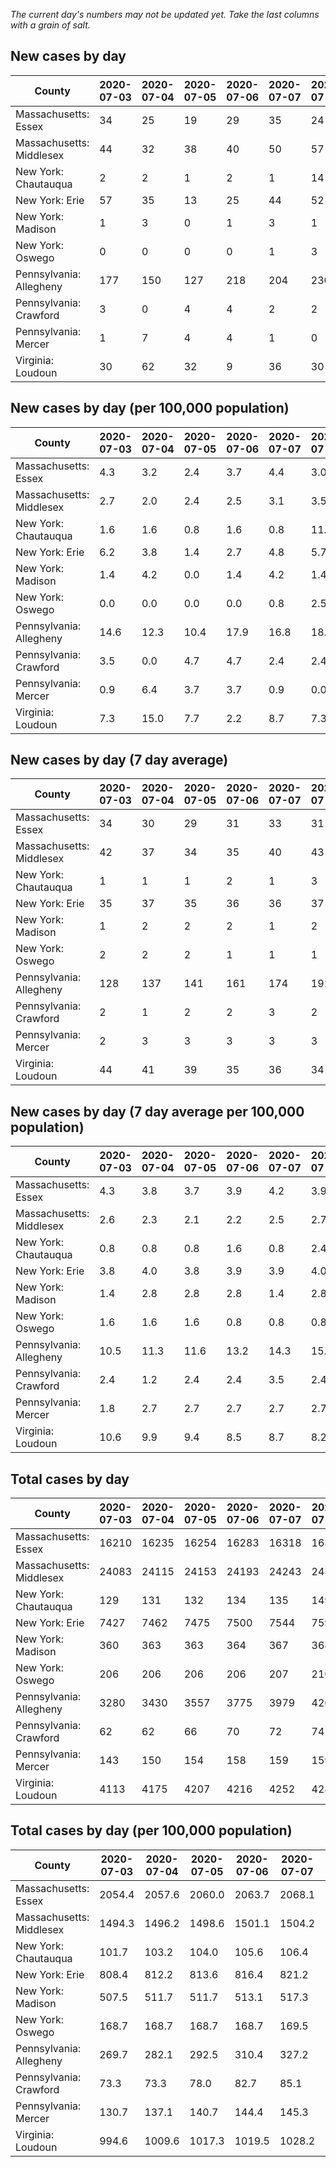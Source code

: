 _The current day's numbers may not be updated yet. Take the last columns with a grain of salt._
## New cases by day

| County | 2020-07-03 | 2020-07-04 | 2020-07-05 | 2020-07-06 | 2020-07-07 | 2020-07-08 | 2020-07-09 |
| --- | --- | --- | --- | --- | --- | --- | --- |
| Massachusetts: Essex | 34 | 25 | 19 | 29 | 35 | 24 |  |
| Massachusetts: Middlesex | 44 | 32 | 38 | 40 | 50 | 57 |  |
| New York: Chautauqua | 2 | 2 | 1 | 2 | 1 | 14 | 3 |
| New York: Erie | 57 | 35 | 13 | 25 | 44 | 52 | 28 |
| New York: Madison | 1 | 3 | 0 | 1 | 3 | 1 |  |
| New York: Oswego | 0 | 0 | 0 | 0 | 1 | 3 | 1 |
| Pennsylvania: Allegheny | 177 | 150 | 127 | 218 | 204 | 230 | 158 |
| Pennsylvania: Crawford | 3 | 0 | 4 | 4 | 2 | 2 | 2 |
| Pennsylvania: Mercer | 1 | 7 | 4 | 4 | 1 | 0 | 2 |
| Virginia: Loudoun | 30 | 62 | 32 | 9 | 36 | 30 | 37 |

## New cases by day (per 100,000 population)

| County | 2020-07-03 | 2020-07-04 | 2020-07-05 | 2020-07-06 | 2020-07-07 | 2020-07-08 | 2020-07-09 |
| --- | --- | --- | --- | --- | --- | --- | --- |
| Massachusetts: Essex | 4.3 | 3.2 | 2.4 | 3.7 | 4.4 | 3.0 |  |
| Massachusetts: Middlesex | 2.7 | 2.0 | 2.4 | 2.5 | 3.1 | 3.5 |  |
| New York: Chautauqua | 1.6 | 1.6 | 0.8 | 1.6 | 0.8 | 11.0 | 2.4 |
| New York: Erie | 6.2 | 3.8 | 1.4 | 2.7 | 4.8 | 5.7 | 3.0 |
| New York: Madison | 1.4 | 4.2 | 0.0 | 1.4 | 4.2 | 1.4 |  |
| New York: Oswego | 0.0 | 0.0 | 0.0 | 0.0 | 0.8 | 2.5 | 0.8 |
| Pennsylvania: Allegheny | 14.6 | 12.3 | 10.4 | 17.9 | 16.8 | 18.9 | 13.0 |
| Pennsylvania: Crawford | 3.5 | 0.0 | 4.7 | 4.7 | 2.4 | 2.4 | 2.4 |
| Pennsylvania: Mercer | 0.9 | 6.4 | 3.7 | 3.7 | 0.9 | 0.0 | 1.8 |
| Virginia: Loudoun | 7.3 | 15.0 | 7.7 | 2.2 | 8.7 | 7.3 | 8.9 |

## New cases by day (7 day average)

| County | 2020-07-03 | 2020-07-04 | 2020-07-05 | 2020-07-06 | 2020-07-07 | 2020-07-08 | 2020-07-09 |
| --- | --- | --- | --- | --- | --- | --- | --- |
| Massachusetts: Essex | 34 | 30 | 29 | 31 | 33 | 31 |  |
| Massachusetts: Middlesex | 42 | 37 | 34 | 35 | 40 | 43 |  |
| New York: Chautauqua | 1 | 1 | 1 | 2 | 1 | 3 | 4 |
| New York: Erie | 35 | 37 | 35 | 36 | 36 | 37 | 36 |
| New York: Madison | 1 | 2 | 2 | 2 | 1 | 2 |  |
| New York: Oswego | 2 | 2 | 2 | 1 | 1 | 1 | 1 |
| Pennsylvania: Allegheny | 128 | 137 | 141 | 161 | 174 | 191 | 181 |
| Pennsylvania: Crawford | 2 | 1 | 2 | 2 | 3 | 2 | 2 |
| Pennsylvania: Mercer | 2 | 3 | 3 | 3 | 3 | 3 | 3 |
| Virginia: Loudoun | 44 | 41 | 39 | 35 | 36 | 34 | 34 |

## New cases by day (7 day average per 100,000 population)

| County | 2020-07-03 | 2020-07-04 | 2020-07-05 | 2020-07-06 | 2020-07-07 | 2020-07-08 | 2020-07-09 |
| --- | --- | --- | --- | --- | --- | --- | --- |
| Massachusetts: Essex | 4.3 | 3.8 | 3.7 | 3.9 | 4.2 | 3.9 |  |
| Massachusetts: Middlesex | 2.6 | 2.3 | 2.1 | 2.2 | 2.5 | 2.7 |  |
| New York: Chautauqua | 0.8 | 0.8 | 0.8 | 1.6 | 0.8 | 2.4 | 3.2 |
| New York: Erie | 3.8 | 4.0 | 3.8 | 3.9 | 3.9 | 4.0 | 3.9 |
| New York: Madison | 1.4 | 2.8 | 2.8 | 2.8 | 1.4 | 2.8 |  |
| New York: Oswego | 1.6 | 1.6 | 1.6 | 0.8 | 0.8 | 0.8 | 0.8 |
| Pennsylvania: Allegheny | 10.5 | 11.3 | 11.6 | 13.2 | 14.3 | 15.7 | 14.9 |
| Pennsylvania: Crawford | 2.4 | 1.2 | 2.4 | 2.4 | 3.5 | 2.4 | 2.4 |
| Pennsylvania: Mercer | 1.8 | 2.7 | 2.7 | 2.7 | 2.7 | 2.7 | 2.7 |
| Virginia: Loudoun | 10.6 | 9.9 | 9.4 | 8.5 | 8.7 | 8.2 | 8.2 |

## Total cases by day

| County | 2020-07-03 | 2020-07-04 | 2020-07-05 | 2020-07-06 | 2020-07-07 | 2020-07-08 | 2020-07-09 |
| --- | --- | --- | --- | --- | --- | --- | --- |
| Massachusetts: Essex | 16210 | 16235 | 16254 | 16283 | 16318 | 16342 |  |
| Massachusetts: Middlesex | 24083 | 24115 | 24153 | 24193 | 24243 | 24300 |  |
| New York: Chautauqua | 129 | 131 | 132 | 134 | 135 | 149 | 152 |
| New York: Erie | 7427 | 7462 | 7475 | 7500 | 7544 | 7596 | 7624 |
| New York: Madison | 360 | 363 | 363 | 364 | 367 | 368 |  |
| New York: Oswego | 206 | 206 | 206 | 206 | 207 | 210 | 211 |
| Pennsylvania: Allegheny | 3280 | 3430 | 3557 | 3775 | 3979 | 4209 | 4367 |
| Pennsylvania: Crawford | 62 | 62 | 66 | 70 | 72 | 74 | 76 |
| Pennsylvania: Mercer | 143 | 150 | 154 | 158 | 159 | 159 | 161 |
| Virginia: Loudoun | 4113 | 4175 | 4207 | 4216 | 4252 | 4282 | 4319 |

## Total cases by day (per 100,000 population)

| County | 2020-07-03 | 2020-07-04 | 2020-07-05 | 2020-07-06 | 2020-07-07 | 2020-07-08 | 2020-07-09 |
| --- | --- | --- | --- | --- | --- | --- | --- |
| Massachusetts: Essex | 2054.4 | 2057.6 | 2060.0 | 2063.7 | 2068.1 | 2071.1 |  |
| Massachusetts: Middlesex | 1494.3 | 1496.2 | 1498.6 | 1501.1 | 1504.2 | 1507.7 |  |
| New York: Chautauqua | 101.7 | 103.2 | 104.0 | 105.6 | 106.4 | 117.4 | 119.8 |
| New York: Erie | 808.4 | 812.2 | 813.6 | 816.4 | 821.2 | 826.8 | 829.9 |
| New York: Madison | 507.5 | 511.7 | 511.7 | 513.1 | 517.3 | 518.7 |  |
| New York: Oswego | 168.7 | 168.7 | 168.7 | 168.7 | 169.5 | 172.0 | 172.8 |
| Pennsylvania: Allegheny | 269.7 | 282.1 | 292.5 | 310.4 | 327.2 | 346.1 | 359.1 |
| Pennsylvania: Crawford | 73.3 | 73.3 | 78.0 | 82.7 | 85.1 | 87.4 | 89.8 |
| Pennsylvania: Mercer | 130.7 | 137.1 | 140.7 | 144.4 | 145.3 | 145.3 | 147.1 |
| Virginia: Loudoun | 994.6 | 1009.6 | 1017.3 | 1019.5 | 1028.2 | 1035.5 | 1044.4 |
